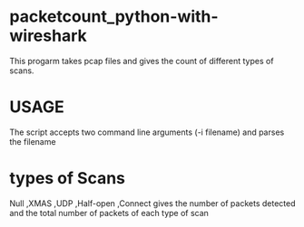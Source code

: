 # packetcount_python-with-wireshark
This progarm takes pcap files  and gives the count of different types of scans.
# USAGE 
The script accepts two command line arguments (-i filename) and parses the filename
 # types of Scans
  Null ,XMAS ,UDP ,Half-open ,Connect gives the number of packets detected and the total number of packets of each type of scan
  
